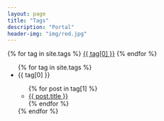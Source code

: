 ```yaml
---
layout: page
title: "Tags"
description: "Portal" 
header-img: "img/red.jpg" 
---
```


<div id='tag_cloud'>
  {% for tag in site.tags %}
    <a href="#{{ tag[0] }}" title="{{ tag[0] }}" rel="{{ tag[1].size }}">{{ tag[0] }}</a>
  {% endfor %}
</div>

<ul id='tag_list'>
{% for tag in site.tags %}
  <li class='tag_item' id='{{ tag[0] }}'>
    <span class='tag_name'>{{ tag[0] }}</span>
    <span>
      <ul>
      {% for post in tag[1] %}
        <li class='tag_post'><a href="{{ post.url }}" title="{{ post.title }}">{{ post.title }}</a></li>
      {% endfor %}
      </ul>
    </span>
  </li>
{% endfor %}
</ul>

<script src="/media/js/jquery-1.7.1.min.js" type="text/javascript" charset="utf-8"></script> 
<script src="/media/js/jquery.tagcloud.js" type="text/javascript" charset="utf-8"></script> 
<script language="javascript">
$.fn.tagcloud.defaults = {
    size: {start: 0.9, end: 2, unit: 'em'},
      color: {start: '#e77471', end: '#f62817'}
};
$(function () {
    $('#tag_cloud a').tagcloud();
});
</script>